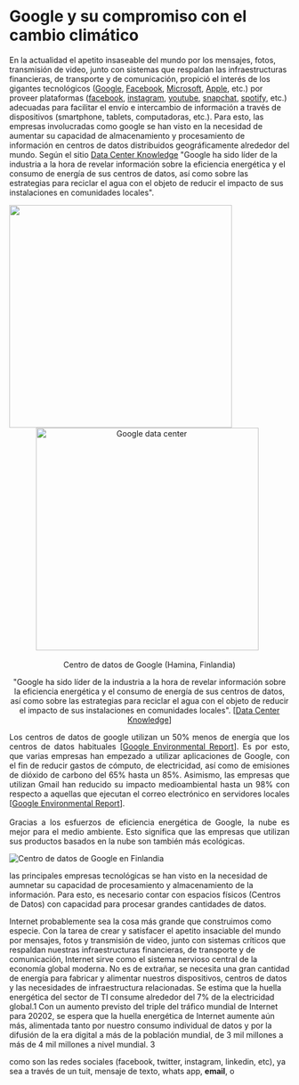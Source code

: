 # Google y su compromiso con el cambio climático
En la actualidad el apetito insaseable del mundo por los mensajes, fotos, transmisión de video, junto con sistemas que respaldan las infraestructuras financieras, de transporte y de comunicación, propició el interés de los gigantes tecnológicos ([Google](http://www.google.com), [Facebook](http://www.facebook.com), [Microsoft](http://www.microsoft.com), [Apple](http://www.apple.com), etc.) por proveer plataformas ([facebook](http://www.facebook.com), [instagram](https://www.instagram.com/), [youtube](http://www.youtube.com), [snapchat](https://www.snapchat.com), [spotify](https://www.spotify.com/),  etc.) adecuadas para facilitar el envío e intercambio de información a través de dispositivos (smartphone, tablets, computadoras, etc.). Para esto, las empresas involucradas como google se han visto en la necesidad de aumentar su capacidad de almacenamiento y procesamiento de información en centros de datos distribuidos geográficamente alrededor del mundo.
Según el sitio [Data Center Knowledge](http://www.datacenterknowledge.com/archives/2012/01/19/google-our-data-centers-are-good-neighbors/) "Google ha sido líder de la industria a la hora de revelar información sobre la eficiencia energética y el consumo de energía de sus centros de datos, así como sobre las estrategias para reciclar el agua con el objeto de reducir el impacto de sus instalaciones en comunidades locales". 

<img src="http://www.datacenterknowledge.com/uncategorized/top-five-data-center-stories-week-sept-29-2017/gallery?curr=165231&slide=3" width="400">

<div align="center">
   <a href="https://www.google.com/about/datacenters/inside/locations/hamina/"> 
   <img src="https://www.google.com/about/datacenters/images/locations/hamina-home1.jpg" alt="Google data center" width="400"/></a>
    <p>Centro de datos de Google (Hamina, Finlandia)</p>
</div>


<p align="center">
"Google ha sido líder de la industria a la hora de revelar información sobre la eficiencia energética y el consumo de energía de sus centros de datos, así como sobre las estrategias para reciclar el agua con el objeto de reducir el impacto de sus instalaciones en comunidades locales". [<a href="http://www.datacenterknowledge.com/archives/2012/01/19/google-our-data-centers-are-good-neighbors/" target="same">Data Center Knowledge</a>]
</p>

<p align="justify">
Los centros de datos de google utilizan un 50% menos de energía que los centros de datos habituales [<a href="https://environment.google/">Google Environmental Report</a>]. Es por esto, que varias empresas han empezado a utilizar aplicaciones de Google, con el fin de reducir gastos de cómputo, de electricidad, así como de emisiones de dióxido de carbono del 65% hasta un 85%. Asimismo, las empresas que utilizan Gmail han reducido su impacto medioambiental hasta un 98% con respecto a aquellas que ejecutan el correo electrónico en servidores locales [<a href="https://environment.google/">Google Environmental Report</a>].<br/><br/>
Gracias a los esfuerzos de eficiencia energética de Google, la nube es mejor para el medio ambiente. Esto significa que las empresas que utilizan sus productos basados en la nube son también más ecológicas.
</p>


![Centro de datos de Google en Finlandia](https://www.google.com/about/datacenters/images/locations/hamina-home1.jpg)


las principales empresas tecnológicas se han visto en la necesidad de aumnetar su capacidad de procesamiento y almacenamiento de la información. Para esto, es necesario contar con espacios físicos (Centros de Datos) con capacidad para procesar grandes cantidades de datos. <br/>


Internet probablemente sea la cosa más grande que construimos como especie. Con la tarea de crear y satisfacer el apetito insaciable del mundo por mensajes, fotos y transmisión de video, junto con sistemas críticos que respaldan nuestras infraestructuras financieras, de transporte y de comunicación, Internet sirve como el sistema nervioso central de la economía global moderna.
No es de extrañar, se necesita una gran cantidad de energía para fabricar y alimentar nuestros dispositivos, centros de datos y las necesidades de infraestructura relacionadas. Se estima que la huella energética del sector de TI consume alrededor del 7% de la electricidad global.1 Con un aumento previsto del triple del tráfico mundial de Internet para 20202, se espera que la huella energética de Internet aumente aún más, alimentada tanto por nuestro consumo individual de datos y por la difusión de la era digital a más de la población mundial, de 3 mil millones a más de 4 mil millones a nivel mundial. 3

como son las redes sociales (facebook, twitter, instagram, linkedin, etc),  ya sea a través de un tuit, mensaje de texto, whats app, <b>email</b>, o 
